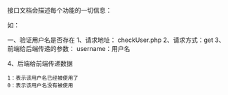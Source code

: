 接口文档会描述每个功能的一切信息：

<!-- 
1、请求的地址
2、请求的方式
3、前端给后端传递的参数
4、后端给前端传递数据（包括格式，以及解释


 -->

 如：

 一、验证用户名是否存在
1、请求地址： checkUser.php
2、请求方式：get
3、前端给后端传递的参数：
 username：用户名

4、后端给前端传递数据

    1：表示该用户名已经被使用了
    0：表示该用户名没有被使用

